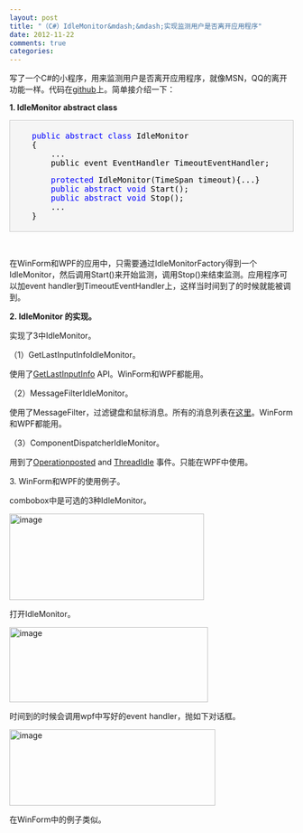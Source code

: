 ```yaml
---
layout: post
title: "（C#）IdleMonitor&mdash;&mdash;实现监测用户是否离开应用程序"
date: 2012-11-22
comments: true
categories: 
---
```

<p>写了一个C#的小程序，用来监测用户是否离开应用程序，就像MSN，QQ的离开功能一样。代码在<a href="https://github.com/fresky/IdleMonitor">github</a>上。简单接介绍一下：</p>  <p><strong>1. IdleMonitor abstract class</strong></p>  <div style="border-bottom: #cccccc 1px solid; border-left: #cccccc 1px solid; padding-bottom: 5px; background-color: #f5f5f5; padding-left: 5px; padding-right: 5px; border-top: #cccccc 1px solid; border-right: #cccccc 1px solid; padding-top: 5px" class="cnblogs_code">   <pre><span style="color: #0000ff">    public</span> <span style="color: #0000ff">abstract</span> <span style="color: #0000ff">class</span><span style="color: #000000"> IdleMonitor
    {
        ...
        public event EventHandler TimeoutEventHandler;</span></pre>

  <pre><span style="color: #000000">        </span><span style="color: #0000ff">protected</span><span style="color: #000000"> IdleMonitor(TimeSpan timeout){...}
        </span><span style="color: #0000ff">public</span> <span style="color: #0000ff">abstract</span> <span style="color: #0000ff">void</span><span style="color: #000000"> Start();
        </span><span style="color: #0000ff">public</span> <span style="color: #0000ff">abstract</span> <span style="color: #0000ff">void</span><span style="color: #000000"> Stop();
        ...
    }</span></pre>
</div>

<p>&#160;</p>

<p>在WinForm和WPF的应用中，只需要通过IdleMonitorFactory得到一个IdleMonitor，然后调用Start()来开始监测，调用Stop()来结束监测。应用程序可以加event handler到TimeoutEventHandler上，这样当时间到了的时候就能被调到。</p>

<p><strong>2. IdleMonitor 的实现。</strong></p>

<p>实现了3中IdleMonitor。</p>

<p>（1）GetLastInputInfoIdleMonitor。</p>

<p>使用了<a href="http://msdn.microsoft.com/en-us/library/windows/desktop/ms646272%28v=vs.85%29.aspx">GetLastInputInfo</a> API。WinForm和WPF都能用。</p>

<p>（2）MessageFilterIdleMonitor。</p>

<p>使用了MessageFilter，过滤键盘和鼠标消息。所有的消息列表在<a href="http://wiki.winehq.org/List_Of_Windows_Messages">这里</a>。WinForm和WPF都能用。</p>

<p>（3）ComponentDispatcherIdleMonitor。</p>

<p>用到了<a href="http://msdn.microsoft.com/en-us/library/system.windows.threading.dispatcherhooks.operationposted.aspx">Operationposted</a> and <a href="http://msdn.microsoft.com/en-us/library/system.windows.interop.componentdispatcher.threadidle%28v=vs.110%29.aspx">ThreadIdle</a> 事件。只能在WPF中使用。</p>

<p>3. WinForm和WPF的使用例子。</p>

<p>combobox中是可选的3种IdleMonitor。</p>

<p><a href="http://images.cnblogs.com/cnblogs_com/fresky/201211/201211221015157046.png"><img style="background-image: none; border-bottom: 0px; border-left: 0px; padding-left: 0px; padding-right: 0px; display: inline; border-top: 0px; border-right: 0px; padding-top: 0px" title="image" border="0" alt="image" src="http://images.cnblogs.com/cnblogs_com/fresky/201211/201211221017163728.png" width="345" height="153" /></a></p>

<p>打开IdleMonitor。</p>

<p><a href="http://images.cnblogs.com/cnblogs_com/fresky/201211/201211221017201126.png"><img style="background-image: none; border-bottom: 0px; border-left: 0px; padding-left: 0px; padding-right: 0px; display: inline; border-top: 0px; border-right: 0px; padding-top: 0px" title="image" border="0" alt="image" src="http://images.cnblogs.com/cnblogs_com/fresky/201211/201211221017464705.png" width="352" height="133" /></a></p>

<p>时间到的时候会调用wpf中写好的event handler，抛如下对话框。</p>

<p><a href="http://images.cnblogs.com/cnblogs_com/fresky/201211/201211221017463343.png"><img style="background-image: none; border-bottom: 0px; border-left: 0px; padding-left: 0px; padding-right: 0px; display: inline; border-top: 0px; border-right: 0px; padding-top: 0px" title="image" border="0" alt="image" src="http://images.cnblogs.com/cnblogs_com/fresky/201211/201211221017489986.png" width="365" height="135" /></a></p>

<p>在WinForm中的例子类似。</p>